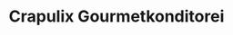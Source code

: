 ---
title: "Crapulix Gourmetkonditorei"
url: /berlin/crapulix-gourmetkonditorei/
shop: Konditorei
---